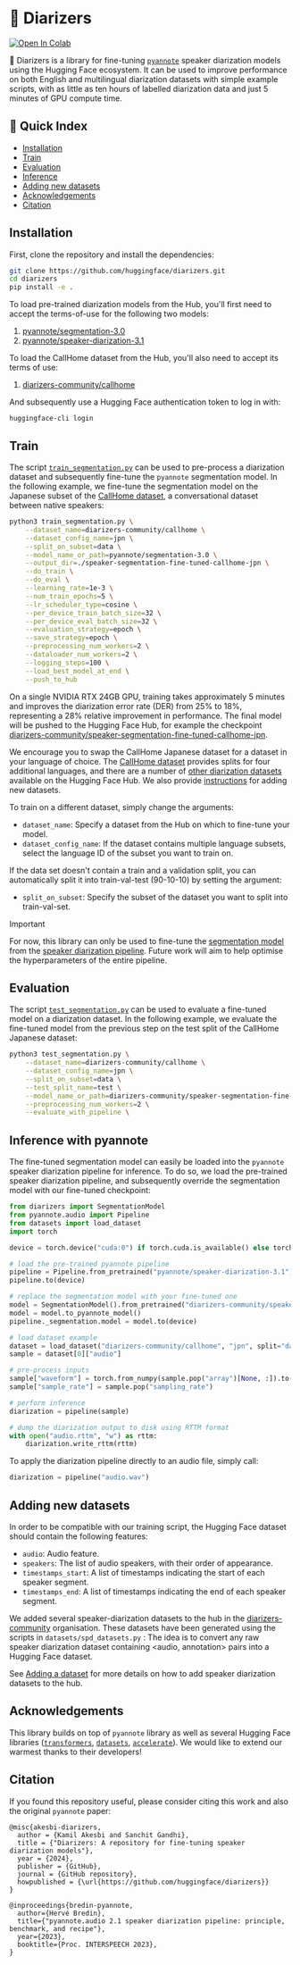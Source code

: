 # 🤗 Diarizers

[![Open In Colab](https://colab.research.google.com/assets/colab-badge.svg)](https://colab.research.google.com/github/kamilakesbi/notebooks/blob/main/fine_tune_pyannote.ipynb)

🤗 Diarizers is a library for fine-tuning [`pyannote`](https://github.com/pyannote/pyannote-audio/tree/main) speaker 
diarization models using the Hugging Face ecosystem. It can be used to improve performance on both English and multilingual 
diarization datasets with simple example scripts, with as little as ten hours of labelled diarization data and just 5 minutes
of GPU compute time.

## 📖 Quick Index
* [Installation](#installation)
* [Train](#train)
* [Evaluation](#evaluation)
* [Inference](#inference-with-pyannote)
* [Adding new datasets](#adding-new-datasets)
* [Acknowledgements](#acknowledgements)
* [Citation](#citation)

## Installation

First, clone the repository and install the dependencies:

```sh
git clone https://github.com/huggingface/diarizers.git
cd diarizers
pip install -e .
```

To load pre-trained diarization models from the Hub, you'll first need to accept the terms-of-use for the following two models:
1. [pyannote/segmentation-3.0](https://hf.co/pyannote/segmentation-3.0)
2. [pyannote/speaker-diarization-3.1](https://hf.co/pyannote/speaker-diarization-3.1)

To load the CallHome dataset from the Hub, you'll also need to accept its terms of use:

1. [diarizers-community/callhome](https://huggingface.co/datasets/diarizers-community/callhome)

And subsequently use a Hugging Face authentication token to log in with: 

```
huggingface-cli login
```

## Train

The script [`train_segmentation.py`](train_segmentation.py) can be used to pre-process a diarization dataset and subsequently
fine-tune the `pyannote` segmentation model. In the following example, we fine-tune the segmentation model on the Japanese
subset of the [CallHome dataset](https://huggingface.co/datasets/diarizers-community/callhome), a conversational dataset
between native speakers:

```bash
python3 train_segmentation.py \
    --dataset_name=diarizers-community/callhome \
    --dataset_config_name=jpn \
    --split_on_subset=data \
    --model_name_or_path=pyannote/segmentation-3.0 \
    --output_dir=./speaker-segmentation-fine-tuned-callhome-jpn \
    --do_train \
    --do_eval \
    --learning_rate=1e-3 \
    --num_train_epochs=5 \
    --lr_scheduler_type=cosine \
    --per_device_train_batch_size=32 \
    --per_device_eval_batch_size=32 \
    --evaluation_strategy=epoch \
    --save_strategy=epoch \
    --preprocessing_num_workers=2 \
    --dataloader_num_workers=2 \
    --logging_steps=100 \
    --load_best_model_at_end \
    --push_to_hub
```

On a single NVIDIA RTX 24GB GPU, training takes approximately 5 minutes and improves the diarization error rate (DER) 
from 25% to 18%, representing a 28% relative improvement in performance. The final model will be pushed to the Hugging Face
Hub, for example the checkpoint [diarizers-community/speaker-segmentation-fine-tuned-callhome-jpn](https://huggingface.co/diarizers-community/speaker-segmentation-fine-tuned-callhome-jpn).

We encourage you to swap the CallHome Japanese dataset for a dataset in your language of choice. The [CallHome dataset](https://huggingface.co/datasets/diarizers-community/callhome)
provides splits for four additional languages, and there are a number of [other diarization datasets](https://huggingface.co/datasets?search=diarizers-community) 
available on the Hugging Face Hub. We also provide [instructions](#adding-new-datasets) for adding new datasets. 

To train on a different dataset, simply change the arguments:

- `dataset_name`: Specify a dataset from the Hub on which to fine-tune your model.  
- `dataset_config_name`: If the dataset contains multiple language subsets, select the language ID of the subset you want to train on.

If the data set doesn't contain a train and a validation split, you can automatically split it into train-val-test 
(90-10-10) by setting the argument: 

- `split_on_subset`: Specify the subset of the dataset you want to split into train-val-set.

> [!IMPORTANT]
> For now, this library can only be used to fine-tune the [segmentation model](https://huggingface.co/pyannote/segmentation-3.0) from the [speaker diarization pipeline](https://huggingface.co/pyannote/speaker-diarization-3.1). 
> Future work will aim to help optimise the hyperparameters of the entire pipeline. 

## Evaluation

The script [`test_segmentation.py`](test_segmentation.py) can be used to evaluate a fine-tuned model on a diarization
dataset. In the following example, we evaluate the fine-tuned model from the previous step on the test split of the 
CallHome Japanese dataset:

```bash
python3 test_segmentation.py \
    --dataset_name=diarizers-community/callhome \
    --dataset_config_name=jpn \
    --split_on_subset=data \
    --test_split_name=test \
    --model_name_or_path=diarizers-community/speaker-segmentation-fine-tuned-callhome-jpn \
    --preprocessing_num_workers=2 \
    --evaluate_with_pipeline \
``` 

## Inference with pyannote

The fine-tuned segmentation model can easily be loaded into the `pyannote` speaker diarization pipeline for inference. 
To do so, we load the pre-trained speaker diarization pipeline, and subsequently override the segmentation model with our 
fine-tuned checkpoint:

```python
from diarizers import SegmentationModel
from pyannote.audio import Pipeline
from datasets import load_dataset
import torch

device = torch.device("cuda:0") if torch.cuda.is_available() else torch.device("cpu")

# load the pre-trained pyannote pipeline
pipeline = Pipeline.from_pretrained("pyannote/speaker-diarization-3.1")
pipeline.to(device)

# replace the segmentation model with your fine-tuned one
model = SegmentationModel().from_pretrained("diarizers-community/speaker-segmentation-fine-tuned-callhome-jpn")
model = model.to_pyannote_model()
pipeline._segmentation.model = model.to(device)

# load dataset example
dataset = load_dataset("diarizers-community/callhome", "jpn", split="data")
sample = dataset[0]["audio"]

# pre-process inputs
sample["waveform"] = torch.from_numpy(sample.pop("array")[None, :]).to(device, dtype=model.dtype)
sample["sample_rate"] = sample.pop("sampling_rate")

# perform inference
diarization = pipeline(sample)

# dump the diarization output to disk using RTTM format
with open("audio.rttm", "w") as rttm:
    diarization.write_rttm(rttm)
```

To apply the diarization pipeline directly to an audio file, simply call:

```python
diarization = pipeline("audio.wav")
```

## Adding new datasets

In order to be compatible with our training script, the Hugging Face dataset should contain the following features: 

- `audio`: Audio feature.
- `speakers`: The list of audio speakers, with their order of appearance.
- `timestamps_start`: A list of timestamps indicating the start of each speaker segment.
- `timestamps_end`: A list of timestamps indicating the end of each speaker segment.

We added several speaker-diarization datasets to the hub in the [diarizers-community](https://huggingface.co/diarizers-community) organisation. 
These datasets have been generated using the scripts in `datasets/spd_datasets.py` : The idea is to convert any raw speaker diarization dataset containing <audio, annotation> pairs into a Hugging Face dataset. 

See [Adding a dataset](datasets/README.md) for more details on how to add speaker diarization datasets to the hub. 

## Acknowledgements

This library builds on top of `pyannote` library as well as several Hugging Face libraries ([`transformers`](https://github.com/huggingface/transformers), [`datasets`](https://github.com/huggingface/datasets), [`accelerate`](https://github.com/huggingface/accelerate)). 
We would like to extend our warmest thanks to their developers!

## Citation

If you found this repository useful, please consider citing this work and also the original `pyannote` paper:

```
@misc{akesbi-diarizers,
  author = {Kamil Akesbi and Sanchit Gandhi},
  title = {"Diarizers: A repository for fine-tuning speaker diarization models"},
  year = {2024},
  publisher = {GitHub},
  journal = {GitHub repository},
  howpublished = {\url{https://github.com/huggingface/diarizers}}
}
```

```
@inproceedings{bredin-pyannote,
  author={Hervé Bredin},
  title={"pyannote.audio 2.1 speaker diarization pipeline: principle, benchmark, and recipe"},
  year={2023},
  booktitle={Proc. INTERSPEECH 2023},
}
```
